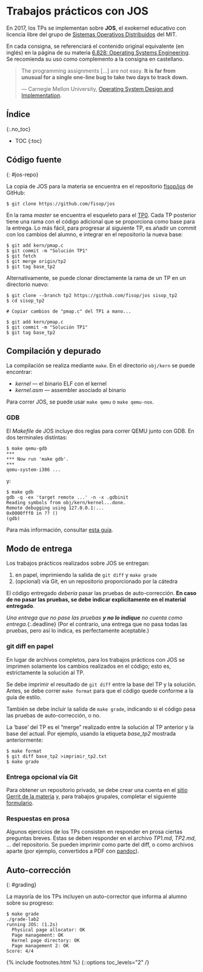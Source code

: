 # Trabajos prácticos con JOS

En 2017, los TPs se implementan sobre **JOS**, el exokernel educativo con licencia libre del grupo de [Sistemas Operativos Distribuidos][pdos] del MIT.

En cada consigna, se referenciará el contenido original equivalente (en inglés) en la página de su materia [6.828: Operating Systems Engineering][6828]. Se recomienda su uso como complemento a la consigna en castellano.

> The programming assignments […] are not easy. **It is far from unusual for a single one-line bug to take two days to track down.**
>
> — Carnegie Mellon University, [Operating System Design and Implementation][410].

[pdos]: https://pdos.csail.mit.edu/
[6828]: https://pdos.csail.mit.edu/6.828/2016/
[410]: https://www.cs.cmu.edu/~410/expectations.html


## Índice
{:.no_toc}

* TOC
{:toc}


## Código fuente
{: #jos-repo}

La copia de JOS para la materia se encuentra en el repositorio [fisop/jos] de GitHub:

    $ git clone https://github.com/fisop/jos

En la rama _master_ se encuentra el esqueleto para el [TP0](tp0.md). Cada TP posterior tiene una rama con el código adicional que se proporciona como base para la entrega. Lo más fácil, para progresar al siguiente TP, es añadir un commit con los cambios del alumno, e integrar en el repositorio la nueva base:

    $ git add kern/pmap.c
    $ git commit -m "Solución TP1"
    $ git fetch
    $ git merge origin/tp2
    $ git tag base_tp2

Alternativamente, se puede clonar directamente la rama de un TP en un directorio nuevo:

    $ git clone --branch tp2 https://github.com/fisop/jos sisop_tp2
    $ cd sisop_tp2

    # Copiar cambios de "pmap.c" del TP1 a mano...

    $ git add kern/pmap.c
    $ git commit -m "Solución TP1"
    $ git tag base_tp2

[fisop/jos]: https://github.com/fisop/jos/


## Compilación y depurado

La compilación se realiza mediante `make`. En el directorio `obj/kern` se puede encontrar:

  - _kernel_ — el binario ELF con el kernel
  - _kernel.asm_ — assembler asociado al binario

Para correr JOS, se puede usar `make qemu` o `make qemu-nox`.

### GDB

El _Makefile_ de JOS incluye dos reglas para correr QEMU junto con GDB. En dos terminales distintas:

```
$ make qemu-gdb
***
*** Now run 'make gdb'.
***
qemu-system-i386 ...
```

y:

```
$ make gdb
gdb -q -ex 'target remote ...' -n -x .gdbinit
Reading symbols from obj/kern/kernel...done.
Remote debugging using 127.0.0.1:...
0x0000fff0 in ?? ()
(gdb)
```

Para más información, consultar [esta guía][labguide].

[labguide]: https://pdos.csail.mit.edu/6.828/2016/labguide.html


## Modo de entrega

Los trabajos prácticos realizados sobre JOS se entregan:

  1. en papel, imprimiendo la salida de `git diff` y `make grade`
  2. (opcional) vía Git, en un repositorio proporcionado por la cátedra

El código entregado _debería_ pasar las pruebas de auto-corrección. **En caso de no pasar las pruebas, se debe indicar explícitamente en el material entregado**.

_Una entrega que no pase las pruebas **y no lo indique** no cuenta como entrega._{:.deadline} (Por el contrario, una entrega que no pasa todas las pruebas, pero así lo indica, es perfectamente aceptable.)

### git diff en papel

En lugar de archivos completos, para los trabajos prácticos con JOS se imprimen solamente los cambios realizados en el código; esto es, estrictamente la solución al TP.

Se debe imprimir el resultado de `git diff` entre la base del TP y la solución. Antes, se debe correr `make format` para que el código quede conforme a la guía de estilo.

También se debe incluir la salida de `make grade`, indicando si el código pasa las pruebas de auto-corrección, o no.

La ‘base’ del TP es el “merge” realizado entre la solución al TP anterior y la base del actual. Por ejemplo, usando la etiqueta _base_tp2_ mostrada anteriormente:

    $ make format
    $ git diff base_tp2 >imprimir_tp2.txt
    $ make grade


### Entrega opcional vía Git

Para obtener un repositorio privado, se debe crear una cuenta en el [sitio Gerrit de la materia][gerrit] y, para trabajos grupales, completar el siguiente [formulario][ghform].

[gerrit]: https://git.turing.pink
[ghform]: https://goo.gl/forms/4bWqlu56FeTnzzW93


### Respuestas en prosa

Algunos ejercicios de los TPs consisten en responder en prosa ciertas preguntas breves. Estas se deben responder en el archivo _TP1.md_, _TP2.md_, … del repositorio. Se pueden imprimir como parte del diff, o como archivos aparte (por ejemplo, convertidos a PDF con [pandoc]).

[pandoc]: http://pandoc.org/

<!-- TODO: dar ejemplo de gdb session -->


## Auto-corrección
{: #grading}

La mayoría de los TPs incluyen un auto-corrector que informa al alumno sobre su progreso:

```
$ make grade
./grade-lab2
running JOS: (1.2s)
  Physical page allocator: OK
  Page management: OK
  Kernel page directory: OK
  Page management 2: OK
Score: 4/4
```

{% include footnotes.html %}
{::options toc_levels="2" /}
